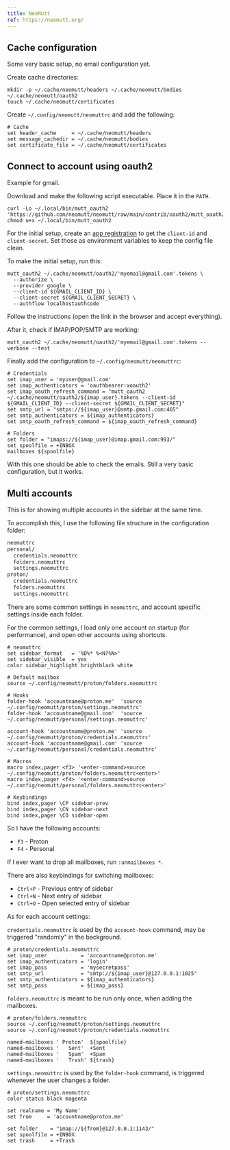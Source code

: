 ```yaml
---
title: NeoMutt
ref: https://neomutt.org/
---
```


## Cache configuration

Some very basic setup, no email configuration yet.

Create cache directories:

```shell
mkdir -p ~/.cache/neomutt/headers ~/.cache/neomutt/bodies ~/.cache/neomutt/oauth2
touch ~/.cache/neomutt/certificates
```

Create `~/.config/neomutt/neomuttrc` and add the following:

```shell
# Cache
set header_cache     = ~/.cache/neomutt/headers
set message_cachedir = ~/.cache/neomutt/bodies
set certificate_file = ~/.cache/neomutt/certificates
```

## Connect to account using oauth2

Example for gmail.

Download and make the following script executable.
Place it in the `PATH`.

```shell
curl -Lo ~/.local/bin/mutt_oauth2 'https://github.com/neomutt/neomutt/raw/main/contrib/oauth2/mutt_oauth2.py'
chmod u+x ~/.local/bin/mutt_oauth2
```

For the initial setup, create an
[app registration](https://github.com/neomutt/neomutt/tree/main/contrib/oauth2#create-an-app-registration)
to get the `client-id` and `client-secret`.
Set those as environment variables to keep the config file clean.

To make the initial setup, run this:

```shell
mutt_oauth2 ~/.cache/neomutt/oauth2/'myemail@gmail.com'.tokens \
  --authorize \
  --provider google \
  --client-id ${GMAIL_CLIENT_ID} \
  --client-secret ${GMAIL_CLIENT_SECRET} \
  --authflow localhostauthcode
```

Follow the instructions (open the link in the browser and accept everything).

After it, check if IMAP/POP/SMTP are working:

```shell
mutt_oauth2 ~/.cache/neomutt/oauth2/'myemail@gmail.com'.tokens --verbose --test
```

Finally add the configuration to `~/.config/neomutt/neomuttrc`:

```shell
# Credentials
set imap_user = 'myuser@gmail.com'
set imap_authenticators = 'oauthbearer:xoauth2'
set imap_oauth_refresh_command = "mutt_oauth2 ~/.cache/neomutt/oauth2/${imap_user}.tokens --client-id ${GMAIL_CLIENT_ID} --client-secret ${GMAIL_CLIENT_SECRET}"
set smtp_url = "smtps://${imap_user}@smtp.gmail.com:465"
set smtp_authenticators = ${imap_authenticators}
set smtp_oauth_refresh_command = ${imap_oauth_refresh_command}

# Folders
set folder = "imaps://${imap_user}@imap.gmail.com:993/"
set spoolfile = +INBOX
mailboxes ${spoolfile}
```

With this one should be able to check the emails.
Still a very basic configuration, but it works.

## Multi accounts

This is for showing multiple accounts in the sidebar at the same time.

To accomplish this, I use the following file structure in the configuration folder:

```txt
neomuttrc
personal/
  credentials.neomuttrc
  folders.neomuttrc
  settings.neomuttrc
proton/
  credentials.neomuttrc
  folders.neomuttrc
  settings.neomuttrc
```

There are some common settings in `neomuttrc`,
and account specific settings inside each folder.

For the common settings,
I load only one account on startup (for performance),
and open other accounts using shortcuts.

```shell
# neomuttrc
set sidebar_format   = '%D%* %<N?%N>'
set sidebar_visible  = yes
color sidebar_highlight brightblack white

# Default mailbox
source ~/.config/neomutt/proton/folders.neomuttrc

# Hooks
folder-hook 'accountname@proton.me'  'source ~/.config/neomutt/proton/settings.neomuttrc'
folder-hook 'accountname@gmail.com'  'source ~/.config/neomutt/personal/settings.neomuttrc'

account-hook 'accountname@proton.me' 'source ~/.config/neomutt/proton/credentials.neomuttrc'
account-hook 'accountname@gmail.com' 'source ~/.config/neomutt/personal/credentials.neomuttrc'

# Macros
macro index,pager <f3> '<enter-command>source ~/.config/neomutt/proton/folders.neomuttrc<enter>'
macro index,pager <f4> '<enter-command>source ~/.config/neomutt/personal/folders.neomuttrc<enter>'

# Keybindings
bind index,pager \CP sidebar-prev
bind index,pager \CN sidebar-next
bind index,pager \CO sidebar-open
```

So I have the following accounts:

- `F3` - Proton
- `F4` - Personal

If I ever want to drop all mailboxes,
run `:unmailboxes *`.

There are also keybindings for switching mailboxes:

- `Ctrl+P` - Previous entry of sidebar
- `Ctrl+N` - Next entry of sidebar
- `Ctrl+O` - Open selected entry of sidebar

As for each account settings:

`credentials.neomuttrc` is used by the `account-hook` command,
may be triggered "randomly" in the background.

```shell
# proton/credentials.neomuttrc
set imap_user           = 'accountname@proton.me'
set imap_authenticators = 'login'
set imap_pass           = 'mysecretpass'
set smtp_url            = "smtp://${imap_user}@127.0.0.1:1025"
set smtp_authenticators = ${imap_authenticators}
set smtp_pass           = ${imap_pass}
```

`folders.neomuttrc` is meant to be run only once,
when adding the mailboxes.

```shell
# proton/folders.neomuttrc
source ~/.config/neomutt/proton/settings.neomuttrc
source ~/.config/neomutt/proton/credentials.neomuttrc

named-mailboxes ' Proton'  ${spoolfile}
named-mailboxes '   Sent'  +Sent
named-mailboxes '   Spam'  +Spam
named-mailboxes '   Trash' ${trash}
```

`settings.neomuttrc` is used by the `folder-hook` command,
is triggered whenever the user changes a folder.

```shell
# proton/settings.neomuttrc
color status black magenta

set realname = 'My Name'
set from     = 'accountname@proton.me'

set folder    = "imap://${from}@127.0.0.1:1143/"
set spoolfile = +INBOX
set trash     = +Trash
```
